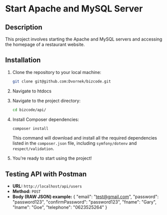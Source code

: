 # Start Apache and MySQL Server

## Description
This project involves starting the Apache and MySQL servers and accessing the homepage of a restaurant website.

## Installation

1. Clone the repository to your local machine:

    ```bash
    git clone git@github.com:Dvornek/bizcode.git
    ```
2. Navigate to htdocs
    
3. Navigate to the project directory:

    ```bash
    cd bizcode/api/
    ```

4. Install Composer dependencies:

    ```bash
    composer install
    ```

    This command will download and install all the required dependencies listed in the `composer.json` file, including `symfony/dotenv` and `respect/validation`.

4. You're ready to start using the project!

## Testing API with Postman
- **URL:** `http://localhost/api/users`
- **Method:** `POST`
- **Body (RAW JSON) example:**
  {
    "email": "test@gmail.com",
    "password": "password123",
    "confirmPassword": "password123",
    "fname": "Gary",
    "lname": "Goe",
    "telephone": "0623525264"
  }